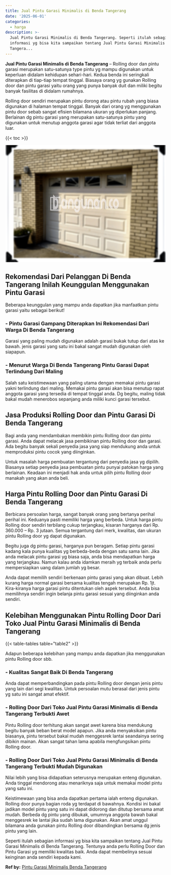 ```yaml
---
title: Jual Pintu Garasi Minimalis di Benda Tangerang
date: '2025-06-01'
categories:
  - harga
description: >-
  Jual Pintu Garasi Minimalis di Benda Tangerang. Seperti itulah sebagian
  informasi yg bisa kita sampaikan tentang Jual Pintu Garasi Minimalis di Benda
  Tangera...
---
```


**Jual Pintu Garasi Minimalis di Benda Tangerang** – Rolling door dan pintu garasi merupakan satu-satunya type pintu yg mampu digunakan untuk keperluan didalam kehidupan sehari-hari. Kedua benda ini seringkali diterapkan di tiap-tiap tempat tinggal. Biasaya orang yg gunakan Rolling door dan pintu garasi yaitu orang yang punya banyak duit dan miliki begitu banyak fasilitas di didalam rumahnya.

Rolling door sendiri merupakan pintu dorong atau pintu rubah yang biasa digunakan di halaman tempat tinggal. Banyak dari orang yg menggunakan pintu door sebab sangat efisien bilamana ukuran yg diperlukan panjang. Berlainan dg pintu garasi yang merupakan satu-satunya pintu yang digunakan untuk menutup anggota garasi agar tidak terliat dari anggota luar.

{{< toc >}}

![Jual Pintu Garasi Minimalis di Benda Tangerang](/images/pintu-garasi-67.png)

## Rekomendasi Dari Pelanggan Di Benda Tangerang Inilah Keunggulan Menggunakan Pintu Garasi

Beberapa keunggulan yang mampu anda dapatkan jika manfaatkan pintu garasi yaitu sebagai berikut!

### \- Pintu Garasi Gampang Diterapkan Ini Rekomendasi Dari Warga Di Benda Tangerang

Garasi yang paling mudah digunakan adalah garasi bukak tutup dari atas ke bawah. jenis garasi yang satu ini bakal sangat mudah digunakan oleh siapapun.

### \- Menurut Warga Di Benda Tangerang Pintu Garasi Dapat Terlindung Dari Maling

Salah satu keistimewaan yang paling utama dengan memakai pintu garasi yakni terlindung dari maling. Memakai pintu garasi akan bisa menutup rapat anggota garasi yang tersedia di tempat tinggal anda. Dg begitu, maling tidak bakal mudah menerobos sepanjang anda miliki kunci garasi tersebut.

## Jasa Produksi Rolling Door dan Pintu Garasi Di Benda Tangerang

Bagi anda yang mendambakan membikin pintu Rolling door dan pintu garasi. Anda dapat melacak jasa pembikinan pintu Rolling door dan garasi. Ada begitu banyak sekali penyedia jasa yang siap mendukung anda untuk memproduksi pintu cocok yang diinginkan.

Untuk masalah harga pembuatan tergantung dari penyedia jasa yg dipilih. Biasanya setiap penyedia jasa pembuatan pintu punyai patokan harga yang berlainan. Keadaan ini menjadi hak anda untuk pilih pintu Rolling door manakah yang akan anda beli.

## Harga Pintu Rolling Door dan Pintu Garasi Di Benda Tangerang

Berbicara persoalan harga, sangat banyak orang yang bertanya perihal perihal ini. Keduanya pasti memiliki harga yang berbeda. Untuk harga pintu Rolling door sendiri terbilang cukup terjangkau, kisaran harganya dari Rp. 360.000 – Rp. 3 jutaan. Semua tergantung dari merk, kwalitas, dan ukuran pintu Rolling door yg dapat digunakan.

Begitu juga dg pintu garasi, harganya pun beragam. Setiap pintu garasi kadang kala punya kualitas yg berbeda-beda dengan satu sama lain. Jika anda melacak pintu garasi yg biasa saja, anda bisa mendapatkan harga yang terjangkau. Namun kalau anda idamkan meraih yg terbaik anda perlu mempersiapkan uang dalam jumlah yg besar.

Anda dapat memilih sendiri berkenaan pintu garasi yang akan dibuat. Lebih kurang harga normal garasi bersama kualitas tengah merupakan Rp. 1jt. Kira-kiranya harga garasi pintu ditentukan oleh aspek tersebut. Anda bisa memilihnya sendiri ingin belanja pintu garasi sesuai yang diinginkan anda sendiri.

## Kelebihan Menggunakan Pintu Rolling Door Dari Toko Jual Pintu Garasi Minimalis di Benda Tangerang

{{< table-tables table="table2" >}}

Adapun beberapa kelebihan yang mampu anda dapatkan jika menggunakan pintu Rolling door sbb.

### \- Kualitas Sangat Baik Di Benda Tangerang

Anda dapat memperbandingkan pada pintu Rolling door dengan jenis pintu yang lain dari segi kwalitas. Untuk persoalan mutu berasal dari jenis pintu yg satu ini sangat amat efektif.

### \- Rolling Door Dari Toko Jual Pintu Garasi Minimalis di Benda Tangerang Terbukti Awet

Pintu Rolling door terhitung akan sangat awet karena bisa mendukung begitu banyak beban berat model apapun. Jika anda menyaksikan pintu biasanya, pintu tersebut bakal mudah menggesrek lantai seandainya sering dibikin mainan. Akan sangat tahan lama apabila mengfungsikan pintu Rolling door.

### \- Rolling Door Dari Toko Jual Pintu Garasi Minimalis di Benda Tangerang Terbukti Mudah Digunakan

Nilai lebih yang bisa didapatkan seterusnya merupakan enteng digunakan. Anda tinggal mendorong atau menariknya saja untuk memakai model pintu yang satu ini.

Keistimewaan yang bisa anda dapatkan pertama ialah enteng digunakan. Rolling door punya bagian roda yg terdapat di bawahnya. Kondisi ini bakal jadikan model pintu yang satu ini dapat didorong dan ditutup bersama amat mudah. Berbeda dg pintu yang dibukak, umumnya anggota bawah bakal menggesrek ke lantai jika sudah lama digunakan. Akan amat unggul bilamana anda gunakan pintu Rolling door dibandingkan bersama dg jenis pintu yang lain.

Seperti itulah sebagian informasi yg bisa kita sampaikan tentang Jual Pintu Garasi Minimalis di Benda Tangerang. Tentunya anda perlu Rolling Door dan Pintu Garasi yg memiliki kwalitas baik. Anda dapat membelinya sesuai keinginan anda sendiri kepada kami.

**Ref by:** [Pintu Garasi Minimalis Benda Tangerang](https://id.wikipedia.org/wiki/Pintu)
